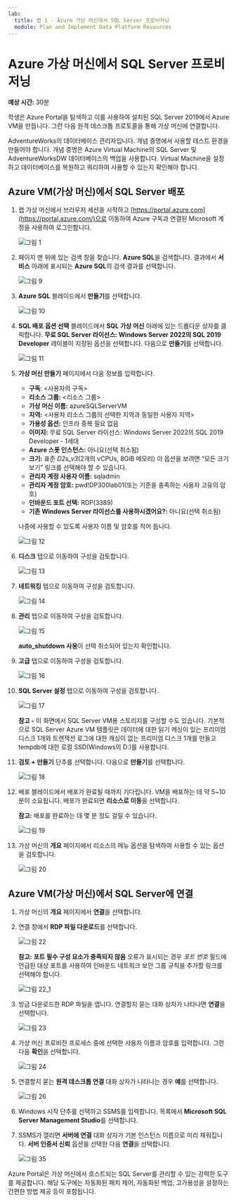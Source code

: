 ```yaml
---
lab:
  title: 랩 1 - Azure 가상 머신에서 SQL Server 프로비저닝
  module: Plan and Implement Data Platform Resources
---
```


# Azure 가상 머신에서 SQL Server 프로비저닝

**예상 시간:** 30분

학생은 Azure Portal을 탐색하고 이를 사용하여 설치된 SQL Server 2019에서 Azure VM을 만듭니다. 그런 다음 원격 데스크톱 프로토콜을 통해 가상 머신에 연결합니다.

AdventureWorks의 데이터베이스 관리자입니다. 개념 증명에서 사용할 테스트 환경을 만들어야 합니다. 개념 증명은 Azure Virtual Machine의 SQL Server 및 AdventureWorksDW 데이터베이스의 백업을 사용합니다. Virtual Machine을 설정하고 데이터베이스를 복원하고 쿼리하여 사용할 수 있는지 확인해야 합니다.

## Azure VM(가상 머신)에서 SQL Server 배포

1. 랩 가상 머신에서 브라우저 세션을 시작하고 [https://portal.azure.com](https://portal.azure.com/)으로 이동하여 Azure 구독과 연결된 Microsoft 계정을 사용하여 로그인합니다.

    ![그림 1](../images/dp-300-module-01-lab-01.png)

1. 페이지 맨 위에 있는 검색 창을 찾습니다. **Azure SQL**을 검색합니다. 결과에서 **서비스** 아래에 표시되는 **Azure SQL**의 검색 결과를 선택합니다.

    ![그림 9](../images/dp-300-module-01-lab-09.png)

1. **Azure SQL** 블레이드에서 **만들기**를 선택합니다.

    ![그림 10](../images/dp-300-module-01-lab-10.png)

1. **SQL 배포 옵션 선택** 블레이드에서 **SQL 가상 머신** 아래에 있는 드롭다운 상자를 클릭합니다. **무료 SQL Server 라이선스: Windows Server 2022의 SQL 2019 Developer** 레이블이 지정된 옵션을 선택합니다. 다음으로 **만들기**를 선택합니다.

    ![그림 11](../images/dp-300-module-01-lab-11.png)

1. **가상 머신 만들기** 페이지에서 다음 정보를 입력합니다.

    - **구독**: &lt;사용자의 구독&gt;
    - **리소스 그룹:** &lt;리소스 그룹&gt;
    - **가상 머신 이름:**  azureSQLServerVM
    - **지역:** &lt;사용자 리소스 그룹의 선택한 지역과 동일한 사용자 지역&gt;
    - **가용성 옵션:** 인프라 중복 필요 없음
    - **이미지:** 무료 SQL Server 라이선스: Windows Server 2022의 SQL 2019 Developer - 1세대
    - **Azure 스폿 인스턴스:** 아니요(선택 취소됨)
    - **크기:** 표준 *D2s_v3*(2개의 vCPUs, 8GiB 메모리) 이 옵션을 보려면 “모든 크기 보기” 링크를 선택해야 할 수 있습니다.
    - **관리자 계정 사용자 이름:** sqladmin
    - **관리자 계정 암호:** pwd!DP300lab01(또는 기준을 충족하는 사용자 고유의 암호)
    - **인바운드 포트 선택:** RDP(3389)
    - **기존 Windows Server 라이선스를 사용하시겠어요?:** 아니요(선택 취소됨)

    나중에 사용할 수 있도록 사용자 이름 및 암호를 적어 둡니다.

    ![그림 12](../images/dp-300-module-01-lab-12.png)

1. **디스크** 탭으로 이동하여 구성을 검토합니다.

    ![그림 13](../images/dp-300-module-01-lab-13.png)

1. **네트워킹** 탭으로 이동하여 구성을 검토합니다.

    ![그림 14](../images/dp-300-module-01-lab-14.png)

1. **관리** 탭으로 이동하여 구성을 검토합니다.

    ![그림 15](../images/dp-300-module-01-lab-15.png)

    **auto_shutdown 사용**이 선택 취소되어 있는지 확인합니다.

1. **고급** 탭으로 이동하여 구성을 검토합니다.

    ![그림 16](../images/dp-300-module-01-lab-16.png)

1. **SQL Server 설정** 탭으로 이동하여 구성을 검토합니다.

    ![그림 17](../images/dp-300-module-01-lab-17.png)

    **참고 -** 이 화면에서 SQL Server VM용 스토리지를 구성할 수도 있습니다. 기본적으로 SQL Server Azure VM 템플릿은 데이터에 대한 읽기 캐싱이 있는 프리미엄 디스크 1개와 트랜잭션 로그에 대한 캐싱이 없는 프리미엄 디스크 1개를 만들고 tempdb에 대한 로컬 SSD(Windows의 D:\)를 사용합니다.

1. **검토 + 만들기** 단추를 선택합니다. 다음으로 **만들기**를 선택합니다.

    ![그림 18](../images/dp-300-module-01-lab-18.png)

1. 배포 블레이드에서 배포가 완료될 때까지 기다립니다. VM을 배포하는 데 약 5~10분이 소요됩니다. 배포가 완료되면 **리소스로 이동**을 선택합니다.

    **참고:** 배포를 완료하는 데 몇 분 정도 걸릴 수 있습니다.

    ![그림 19](../images/dp-300-module-01-lab-19.png)

1. 가상 머신의 **개요** 페이지에서 리소스의 메뉴 옵션을 탐색하여 사용할 수 있는 옵션을 검토합니다.

    ![그림 20](../images/dp-300-module-01-lab-20.png)

## Azure VM(가상 머신)에서 SQL Server에 연결

1. 가상 머신의 **개요** 페이지에서 **연결**을 선택합니다.

1. 연결 창에서 **RDP 파일 다운로드**를 선택합니다.

    ![그림 22](../images/dp-300-module-01-lab-22.png)

    **참고:** **포트 필수 구성 요소가 충족되지 않음** 오류가 표시되는 경우 *포트 번호* 필드에 언급된 대상 포트를 사용하여 인바운드 네트워크 보안 그룹 규칙을 추가할 링크를 선택해야 합니다.

    ![그림 22_1](../images/dp-300-module-01-lab-22_1.png)

1. 방금 다운로드한 RDP 파일을 엽니다. 연결할지 묻는 대화 상자가 나타나면 **연결**을 선택합니다.

    ![그림 23](../images/dp-300-module-01-lab-23.png)

1. 가상 머신 프로비전 프로세스 중에 선택한 사용자 이름과 암호를 입력합니다. 그런 다음 **확인**을 선택합니다.

    ![그림 24](../images/dp-300-module-01-lab-24.png)

1. 연결할지 묻는 **원격 데스크톱 연결** 대화 상자가 나타나는 경우 **예**를 선택합니다.

    ![그림 26](../images/dp-300-module-01-lab-26.png)

1. Windows 시작 단추를 선택하고 SSMS를 입력합니다. 목록에서 **Microsoft SQL Server Management Studio**를 선택합니다.  

1. SSMS가 열리면 **서버에 연결** 대화 상자가 기본 인스턴스 이름으로 미리 채워집니다. **서버 인증서 신뢰** 옵션을 선택한 다음 **연결**을 선택합니다.

    ![그림 35](../images/dp-300-module-01-lab-35.png)

Azure Portal은 가상 머신에서 호스트되는 SQL Server를 관리할 수 있는 강력한 도구를 제공합니다. 해당 도구에는 자동화된 패치 제어, 자동화된 백업, 고가용성을 설정하는 간편한 방법 제공 등이 포함됩니다.
